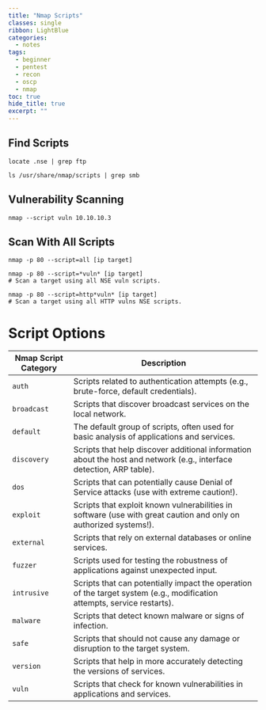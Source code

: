 ```yaml
---
title: "Nmap Scripts"
classes: single
ribbon: LightBlue
categories:
  - notes
tags:
  - beginner
  - pentest
  - recon
  - oscp
  - nmap
toc: true
hide_title: true
excerpt: ""
---
```


## Find Scripts

```
locate .nse | grep ftp

ls /usr/share/nmap/scripts | grep smb
```

## Vulnerability Scanning

```
nmap --script vuln 10.10.10.3
```

## Scan With All Scripts

```
nmap -p 80 --script=all [ip target]
```

```
nmap -p 80 --script=*vuln* [ip target]
# Scan a target using all NSE vuln scripts.
```

```
nmap -p 80 --script=http*vuln* [ip target]
# Scan a target using all HTTP vulns NSE scripts.
```

# Script Options

| Nmap Script Category | Description                                                                                                                                   |
|----------------------|-----------------------------------------------------------------------------------------------------------------------------------------------|
| `auth`               | Scripts related to authentication attempts (e.g., brute-force, default credentials).                                                            |
| `broadcast`          | Scripts that discover broadcast services on the local network.                                                                                 |
| `default`            | The default group of scripts, often used for basic analysis of applications and services.                                                       |
| `discovery`          | Scripts that help discover additional information about the host and network (e.g., interface detection, ARP table).                           |
| `dos`                | Scripts that can potentially cause Denial of Service attacks (use with extreme caution!).                                                        |
| `exploit`            | Scripts that exploit known vulnerabilities in software (use with great caution and only on authorized systems!).                               |
| `external`           | Scripts that rely on external databases or online services.                                                                                    |
| `fuzzer`             | Scripts used for testing the robustness of applications against unexpected input.                                                              |
| `intrusive`          | Scripts that can potentially impact the operation of the target system (e.g., modification attempts, service restarts).                         |
| `malware`            | Scripts that detect known malware or signs of infection.                                                                                       |
| `safe`               | Scripts that should not cause any damage or disruption to the target system.                                                                  |
| `version`            | Scripts that help in more accurately detecting the versions of services.                                                                       |
| `vuln`               | Scripts that check for known vulnerabilities in applications and services.                                                                    |